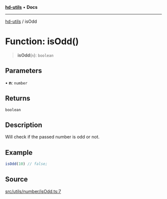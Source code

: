 [**hd-utils**](../README.md) • **Docs**

***

[hd-utils](../globals.md) / isOdd

# Function: isOdd()

> **isOdd**(`n`): `boolean`

## Parameters

• **n**: `number`

## Returns

`boolean`

## Description

Will check if the passed number is odd or not.

## Example

```ts
isOdd(10) // false;
```

## Source

[src/utils/number/isOdd.ts:7](https://github.com/AhmadHddad/h-utils/blob/b1dfa95e218c9605f39fc234662ef50e62fadcb8/src/utils/number/isOdd.ts#L7)
